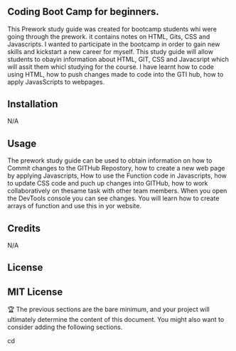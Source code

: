 # <Prework Study Guide Webpage>

## Coding Boot Camp for beginners. 

This Prework study guide was created for bootcamp students whi were going through the prework. it contains notes on HTML, Gits, CSS and Javascripts. I wanted to participate in the bootcamp in order to gain new skills and kickstart a new career for myself. This study guide will allow students to obayin information about HTML, GIT, CSS and Javacsript which will assit them whicl studying for the course. I have learnt how to code using HTML, how to push changes made to code into the GTI hub, how to apply JavasScripts to webpages.  





## Installation

N/A

## Usage

The prework study guide can be used to obtain information on how to Commit changes to the GITHub Repostory, how to create a new web page by applying Javascripts, How to use the Function code in Javascripts, how to update CSS code and puch up changes into GITHub, how to work collaboratively on thesame task with other team members. When you open the DevTools console you can see changes. You will learn how to create arrays of function and use this in yor website. 



## Credits 

N/A


## License

MIT License 
---

🏆 The previous sections are the bare minimum, and your project will ultimately determine the content of this document. You might also want to consider adding the following sections.

cd 